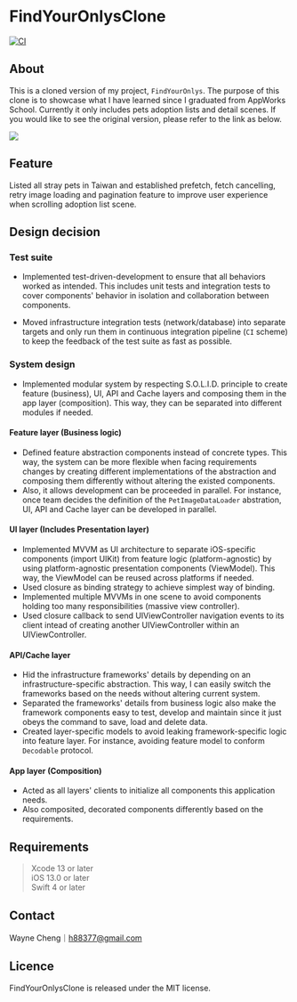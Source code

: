 # FindYourOnlysClone
[![CI](https://github.com/h88377/FindYourOnlysClone/actions/workflows/CI.yml/badge.svg)](https://github.com/h88377/FindYourOnlysClone/actions/workflows/CI.yml)
## About
This is a cloned version of my project, `FindYourOnlys`. The purpose of this clone is to showcase what I have learned since I graduated from AppWorks School. Currently it only includes pets adoption lists and detail scenes. If you would like to see the original version, please refer to the link as below.
<p align="left">
    <a href="https://apps.apple.com/tw/app/findyouronlys/id1619734464">
    <img src="https://developer.apple.com/assets/elements/badges/download-on-the-app-store.svg"></a>
</p>

## Feature
Listed all stray pets in Taiwan and established prefetch, fetch cancelling, retry image loading and pagination feature to improve user experience when scrolling adoption list scene.

## Design decision
### Test suite
* Implemented test-driven-development to ensure that all behaviors worked as intended. This includes unit tests and integration tests to cover components' behavior in isolation and collaboration between components.

* Moved infrastructure integration tests (network/database) into separate targets and only run them in continuous integration pipeline (`CI` scheme) to keep the feedback of the test suite as fast as possible.
 
### System design
* Implemented modular system by respecting S.O.L.I.D. principle to create feature (business), UI, API and Cache layers and composing them in the app layer (composition). This way, they can be separated into different modules if needed.

#### Feature layer (Business logic)
* Defined feature abstraction components instead of concrete types. This way, the system can be more flexible when facing requirements changes by creating different implementations of the abstraction and composing them differently without altering the existed components.  
* Also, it allows development can be proceeded in parallel. For instance, once team decides the definition of the `PetImageDataLoader` abstration, UI, API and Cache layer can be developed in parallel.

#### UI layer (Includes Presentation layer)
* Implemented MVVM as UI architecture to separate iOS-specific components (import UIKit) from feature logic (platform-agnostic) by using platform-agnostic presentation components (ViewModel). This way, the ViewModel can be reused across platforms if needed.
* Used closure as binding strategy to achieve simplest way of binding. 
* Implemented multiple MVVMs in one scene to avoid components holding too many responsibilities (massive view controller).
* Used closure callback to send UIViewController navigation events to its client intead of creating another UIViewController within an UIViewController.

#### API/Cache layer
* Hid the infrastructure frameworks' details by depending on an infrastructure-specific abstraction. This way, I can easily switch the frameworks based on the needs without altering current system.
* Separated the frameworks' details from business logic also make the framework components easy to test, develop and maintain since it just obeys the command to save, load and delete data.
* Created layer-specific models to avoid leaking framework-specific logic into feature layer. For instance, avoiding feature model to conform `Decodable` protocol.

#### App layer (Composition)
* Acted as all layers' clients to initialize all components this application needs.
* Also composited, decorated components differently based on the requirements.

## Requirements
> Xcode 13 or later  
> iOS 13.0 or later  
> Swift 4 or later

## Contact
Wayne Cheng｜h88377@gmail.com   

## Licence
FindYourOnlysClone is released under the MIT license.
